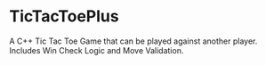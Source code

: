 # TicTacToePlus
A C++ Tic Tac Toe Game that can be played against another player. Includes Win Check Logic and Move Validation.
